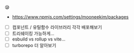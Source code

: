 😪

- https://www.npmjs.com/settings/mooneekim/packages

- [ ] 컴포넌트 / 유틸함수 라이브러리 각각 배포해보기
- [ ] 트리쉐이킹 가능하게...
- [ ] esbuild vs rollup vs vite...
- [ ] turborepo 더 알아보기
